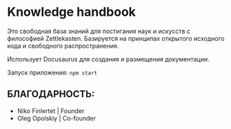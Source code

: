 # Knowledge handbook

Это свободная база знаний для постигания наук и искусств с философией Zettlekasten.
Базируется на принципах открытого исходного кода и свободного распространения.

Использует Docusaurus для создания и размещения документации.

Запуск приложения:
`npm start`



## БЛАГОДАРНОСТЬ:
- Niko Finlertet | Founder
- Oleg Opolskiy | Co-founder
